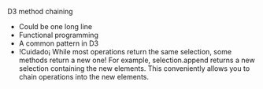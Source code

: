 D3 method chaining

 * Could be one long line
 * Functional programming
 * A common pattern in D3
 * !Cuidado¡ While most operations return the same selection, some methods return a new one! For example, selection.append returns a new selection containing the new elements. This conveniently allows you to chain operations into the new elements.
